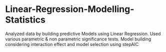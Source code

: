 # Linear-Regression-Modelling-Statistics
Analyzed data by building predictive Models using Linear Regression.  Used various parametric &amp; non parametric significance tests. Model building considering interaction effect and model selection using stepAIC
